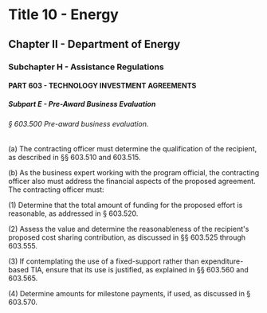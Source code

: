 
# Title 10 - Energy
## Chapter II - Department of Energy
### Subchapter H - Assistance Regulations
#### PART 603 - TECHNOLOGY INVESTMENT AGREEMENTS
##### Subpart E - Pre-Award Business Evaluation
###### § 603.500 Pre-award business evaluation.

(a) The contracting officer must determine the qualification of the recipient, as described in §§ 603.510 and 603.515.

(b) As the business expert working with the program official, the contracting officer also must address the financial aspects of the proposed agreement. The contracting officer must:

(1) Determine that the total amount of funding for the proposed effort is reasonable, as addressed in § 603.520.

(2) Assess the value and determine the reasonableness of the recipient's proposed cost sharing contribution, as discussed in §§ 603.525 through 603.555.

(3) If contemplating the use of a fixed-support rather than expenditure-based TIA, ensure that its use is justified, as explained in §§ 603.560 and 603.565.

(4) Determine amounts for milestone payments, if used, as discussed in § 603.570.
